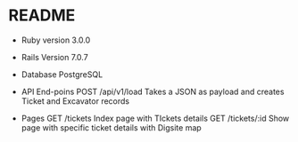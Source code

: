 # README

* Ruby version
    3.0.0
* Rails Version
    7.0.7

* Database
    PostgreSQL

* API End-poins
  POST /api/v1/load
  Takes a JSON as payload and creates Ticket and Excavator records
* Pages
  GET /tickets
  Index page with TIckets details
  GET /tickets/:id
  Show page with specific ticket details with Digsite map
